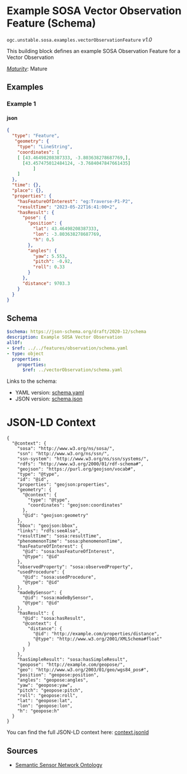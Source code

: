
# Example SOSA Vector Observation Feature (Schema)

`ogc.unstable.sosa.examples.vectorObservationFeature` *v1.0*

This building block defines an example SOSA Observation Feature for a Vector Observation

[*Maturity*](https://github.com/cportele/ogcapi-building-blocks#building-block-maturity): Mature

## Examples

### Example 1
#### json
```json
{
  "type": "Feature",
   "geometry": {
    "type": "LineString",
    "coordinates": [
    [ [43.46498208387333, -3.803638278687769,],
      [43.457475012484124, -3.7684047847661435]
          ]
    ]
  },
  "time": {},
  "place": {},
  "properties": {
    "hasFeatureOfInterest": "eg:Traverse-P1-P2",
    "resultTime": "2023-05-22T16:41:00+2",
    "hasResult": {
      "pose": {
        "position": {
          "lat": 43.46498208387333,
          "lon": -3.803638278687769,
          "h": 0.5
        },
        "angles": {
          "yaw": 5.553,
          "pitch": -0.92,
          "roll": 0.33
        }
      },
      "distance": 9703.3
    }
  }
}
```

## Schema

```yaml
$schema: https://json-schema.org/draft/2020-12/schema
description: Example SOSA Vector Observation
allOf:
- $ref: ../../features/observation/schema.yaml
- type: object
  properties:
    properties:
      $ref: ../vectorObservation/schema.yaml

```

Links to the schema:

* YAML version: [schema.yaml](https://raw.githubusercontent.com/opengeospatial/ogcapi-sosa/master/build/annotated/unstable/sosa/examples/vectorObservationFeature/schema.json)
* JSON version: [schema.json](https://raw.githubusercontent.com/opengeospatial/ogcapi-sosa/master/build/annotated/unstable/sosa/examples/vectorObservationFeature/schema.yaml)


# JSON-LD Context

```jsonld
{
  "@context": {
    "sosa": "http://www.w3.org/ns/sosa/",
    "ssn": "http://www.w3.org/ns/ssn/",
    "ssn-system": "http://www.w3.org/ns/ssn/systems/",
    "rdfs": "http://www.w3.org/2000/01/rdf-schema#",
    "geojson": "https://purl.org/geojson/vocab#",
    "type": "@type",
    "id": "@id",
    "properties": "geojson:properties",
    "geometry": {
      "@context": {
        "type": "@type",
        "coordinates": "geojson:coordinates"
      },
      "@id": "geojson:geometry"
    },
    "bbox": "geojson:bbox",
    "links": "rdfs:seeAlso",
    "resultTime": "sosa:resultTime",
    "phenomenonTime": "sosa:phenomenonTime",
    "hasFeatureOfInterest": {
      "@id": "sosa:hasFeatureOfInterest",
      "@type": "@id"
    },
    "observedProperty": "sosa:observedProperty",
    "usedProcedure": {
      "@id": "sosa:usedProcedure",
      "@type": "@id"
    },
    "madeBySensor": {
      "@id": "sosa:madeBySensor",
      "@type": "@id"
    },
    "hasResult": {
      "@id": "sosa:hasResult",
      "@context": {
        "distance": {
          "@id": "http://example.com/properties/distance",
          "@type": "http://www.w3.org/2001/XMLSchema#float"
        }
      }
    },
    "hasSimpleResult": "sosa:hasSimpleResult",
    "geopose": "http://example.com/geopose/",
    "geo": "http://www.w3.org/2003/01/geo/wgs84_pos#",
    "position": "geopose:position",
    "angles": "geopose:angles",
    "yaw": "geopose:yaw",
    "pitch": "geopose:pitch",
    "roll": "geopose:roll",
    "lat": "geopose:lat",
    "lon": "geopose:lon",
    "h": "geopose:h"
  }
}
```

You can find the full JSON-LD context here:
[context.jsonld](https://raw.githubusercontent.com/opengeospatial/ogcapi-sosa/master/build/annotated/unstable/sosa/examples/vectorObservationFeature/context.jsonld)

## Sources

* [Semantic Sensor Network Ontology](https://www.w3.org/TR/vocab-ssn/)
